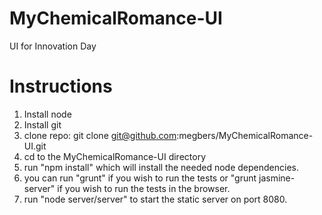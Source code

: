MyChemicalRomance-UI
====================

UI for Innovation Day

Instructions
============

1. Install node
2. Install git
3. clone repo: git clone git@github.com:megbers/MyChemicalRomance-UI.git
4. cd to the MyChemicalRomance-UI directory
5. run "npm install" which will install the needed node dependencies.
6. you can run "grunt" if you wish to run the tests or "grunt jasmine-server" if you wish to run the tests in the browser.
7. run "node server/server" to start the static server on port 8080.
